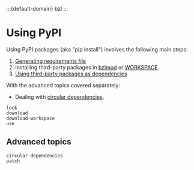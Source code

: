:::{default-domain} bzl
:::

# Using PyPI

Using PyPI packages (aka "pip install") involves the following main steps:

1. [Generating requirements file](./lock)
2. Installing third-party packages in [bzlmod](./download) or [WORKSPACE](./download-workspace).
3. [Using third-party packages as dependencies](./use)

With the advanced topics covered separately:
* Dealing with [circular dependencies](./circular-dependencies).

```{toctree}
lock
download
download-workspace
use
```

## Advanced topics

```{toctree}
circular-dependencies
patch
```
